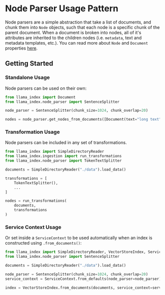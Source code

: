 # Node Parser Usage Pattern

Node parsers are a simple abstraction that take a list of documents, and chunk them into `Node` objects, such that each node is a specific chunk of the parent document. When a document is broken into nodes, all of it's attributes are inherited to the children nodes (i.e. `metadata`, text and metadata templates, etc.). You can read more about `Node` and `Document` properties [here](/core_modules/data_modules/documents_and_nodes/root.md).

## Getting Started

### Standalone Usage

Node parsers can be used on their own:

```python
from llama_index import Document
from llama_index.node_parser import SentenceSplitter

node_parser = SentenceSplitter(chunk_size=1024, chunk_overlap=20)

nodes = node_parser.get_nodes_from_documents([Document(text="long text")], show_progress=False)
```

### Transformation Usage

Node parsers can be included in any set of transformations.

```python
from llama_index import SimpleDirectoryReader
from llama_index.ingestion import run_transformations
from llama_index.node_parser import TokenTextSplitter

documents = SimpleDirectoryReader("./data").load_data()

transformations = [
    TokenTextSplitter(),
    ...
]

nodes = run_transformations(
    documents,
    transformations
)
```

### Service Context Usage

Or set inside a `ServiceContext` to be used automatically when an index is constructed using `.from_documents()`:

```python
from llama_index import SimpleDirectoryReader, VectorStoreIndex, ServiceContext
from llama_index.node_parser import SentenceSplitter

documents = SimpleDirectoryReader("./data").load_data()

node_parser = SentenceSplitter(chunk_size=1024, chunk_overlap=20)
service_context = ServiceContext.from_defaults(node_parser=node_parser)

index = VectorStoreIndex.from_documents(documents, service_context=service_context)
```
